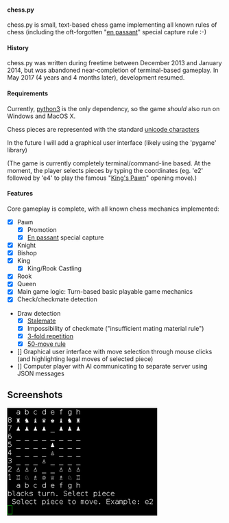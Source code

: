 #### chess.py
chess.py is small, text-based chess game implementing all known rules of chess (including the oft-forgotten "[en passant](https://en.wikipedia.org/wiki/En_passant)" special capture rule :-) 

#### History

chess.py was written during freetime between December 2013 and January 2014, but was abandoned near-completion of terminal-based gameplay. In May 2017 (4 years and 4 months later), development resumed.

#### Requirements
Currently, [python3](http://www.python.org/getit/) is the only dependency, so the game *should* also run on Windows and MacOS X.

Chess pieces are represented with the standard [unicode characters](http://en.wikipedia.org/wiki/Chess_symbols_in_Unicode)

In the future I will add a graphical user interface (likely using the 'pygame' library)

(The game is currently completely terminal/command-line based. At the moment, the player selects pieces by typing the coordinates (eg. 'e2' followed by 'e4' to play the famous "[King's Pawn](https://en.wikipedia.org/wiki/King%27s_Pawn_Game)" opening move).)

#### Features
Core gameplay is complete, with all known chess mechanics implemented:
- [x] Pawn
  - [x] Promotion
  - [x] [En passant](https://en.wikipedia.org/wiki/En_passant) special capture
- [x] Knight
- [x] Bishop
- [x] King
  - [x] King/Rook Castling
- [x] Rook
- [x] Queen
- [x] Main game logic: Turn-based basic playable game mechanics
- [x] Check/checkmate detection
- Draw detection
    - [x] [Stalemate](https://en.wikipedia.org/wiki/Stalemate)
    - [x] Impossibility of checkmate ("insufficient mating material rule")
    - [x] [3-fold repetition](https://en.wikipedia.org/wiki/Threefold_repetition)
    - [x] [50-move rule](https://en.wikipedia.org/wiki/Fifty-move_rule)
- [] Graphical user interface with move selection through mouse clicks (and highlighting legal moves of selected piece)
- [] Computer player with AI communicating to separate server using JSON messages

## Screenshots

![Unicode characters are pretty cool](docs/images/chesspyTerminalScreenshot.png "chess.py screenshot")
